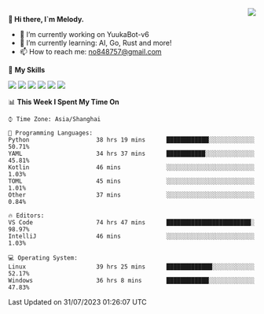 <a href="#">
  <img align="right" src="https://github-readme-stats.vercel.app/api?username=melodyyuuka&count_private=true&show_icons=true" />
</a>

**👋 Hi there, I`m Melody.**

- 🔭 I’m currently working on YuukaBot-v6
- 🌱 I’m currently learning: AI, Go, Rust and more!
- 📫 How to reach me: no848757@gmail.com

🌟 **My Skills** 

![](https://img.shields.io/badge/-Python-3e74a2?style=flat-square&logo=Python&logoColor=fff)
![](https://img.shields.io/badge/-Java-007396?style=flat-square&logo=OpenJDK&logoColor=fff)
![](https://img.shields.io/badge/-Node.js-339933?style=flat-square&logo=Node.js&logoColor=fff)
![](https://img.shields.io/badge/-Git-f05032?style=flat-square&logo=git&logoColor=fff)
![](https://img.shields.io/badge/-PostgreSQL-4169e1?style=flat-square&logo=PostgreSQL&logoColor=fff)
![](https://img.shields.io/badge/-VSCode-007acc?style=flat-square&logo=Visual-Studio-Code&logoColor=fff)


<!--START_SECTION:waka-->
📊 **This Week I Spent My Time On** 

```text
⌚︎ Time Zone: Asia/Shanghai

💬 Programming Languages: 
Python                   38 hrs 19 mins      ████████████░░░░░░░░░░░░░   50.71% 
YAML                     34 hrs 37 mins      ███████████░░░░░░░░░░░░░░   45.81% 
Kotlin                   46 mins             ░░░░░░░░░░░░░░░░░░░░░░░░░   1.03% 
TOML                     45 mins             ░░░░░░░░░░░░░░░░░░░░░░░░░   1.01% 
Other                    37 mins             ░░░░░░░░░░░░░░░░░░░░░░░░░   0.84%

🔥 Editors: 
VS Code                  74 hrs 47 mins      ████████████████████████░   98.97% 
IntelliJ                 46 mins             ░░░░░░░░░░░░░░░░░░░░░░░░░   1.03%

💻 Operating System: 
Linux                    39 hrs 25 mins      █████████████░░░░░░░░░░░░   52.17% 
Windows                  36 hrs 8 mins       ████████████░░░░░░░░░░░░░   47.83%

```


 Last Updated on 31/07/2023 01:26:07 UTC
<!--END_SECTION:waka-->
